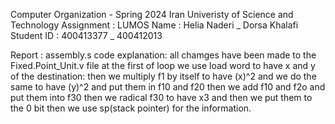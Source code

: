 Computer Organization - Spring 2024
Iran Univeristy of Science and Technology
Assignment : LUMOS
Name : Helia Naderi _ Dorsa Khalafi
Student ID : 400413377 _ 400412013

Report : 
assembly.s code explanation:
all chamges have been made to the Fixed.Point_Unit.v file 
at the first of loop we use load word to have x and y of the destination:
then we multiply f1 by itself to have (x)^2 and we do the same to have (y)^2 and put them in f10 and f20
then we add f10 and f2o and put them into f30
then we radical f30 to have x3 and then we put them to the 0 bit
then we use sp(stack pointer) for the information.
